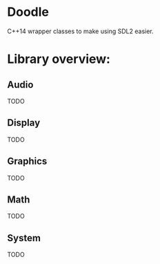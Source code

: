 # Doodle
C++14 wrapper classes to make using SDL2 easier.

# Library overview:

## Audio
TODO

## Display
TODO

## Graphics
TODO

## Math
TODO

## System
TODO
